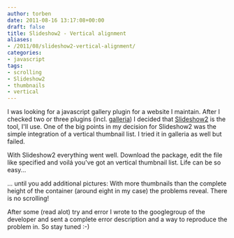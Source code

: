 ```yaml
---
author: torben
date: 2011-08-16 13:17:08+00:00
draft: false
title: Slideshow2 - Vertical alignment
aliases: 
- /2011/08/slideshow2-vertical-alignment/
categories:
- javascript
tags:
- scrolling
- Slideshow2
- thumbnails
- vertical
---
```


I was looking for a javascript gallery plugin for a website I maintain. After I checked two or three plugins (incl. [galleria](http://galleria.aino.se/)) I decided that [Slideshow2](http://www.electricprism.com/aeron/slideshow/) is the tool, I'll use. One of the big points in my decision for Slideshow2 was the simple integration of a vertical thumbnail list. I tried it in galleria as well but failed.

With Slideshow2 everything went well. Download the package, edit the file like specified and voilá you've got an vertical thumbnail list. Life can be so easy...

... until you add additional pictures: With more thumbnails than the complete height of the container (around eight in my case) the problems reveal. There is no scrolling!

After some (read alot) try and error I wrote to the googlegroup of the developer and sent a complete error description and a way to reproduce the problem in. So stay tuned :-)
